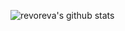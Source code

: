 ![revoreva's github stats](https://github-readme-stats.vercel.app/api?username=revoreva&show_icons=true&theme=dracula&count_private=true&include_all_commits=true)
